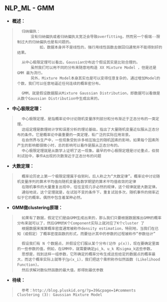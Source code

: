 ## NLP_ML - GMM
- **概述：**
>       归纳偏执：
>           没有归纳偏执或者归纳偏执太宽泛会导致overfitting，然而另一个极端--限制过大的归纳偏执也是有问题的。
>               如，数据本身并不是线性的，强行用线性函数去做回归通常并不能得到好的结果。
>
>       从中心极限定理可以看出，Gaussian分布这个假设其实是比较合理的。
>           虽然我们可以用不同的分布来随意地构造 XX Mixture Model ，但是还是 GMM 最为流行。
>           另外，Mixture Model本身其实也是可以变得任意复杂的，通过增加Model的个数，我们可以任意地逼近任何连续的概率密分布。
>
>       GMM，就是假设数据服从Mixture Gaussian Distribution，即数据可以看做是从数个Gaussian Distribution中生成出来的。
>
>
>
>
>

- **中心极限定理：**
>       中心极限定理，是指概率论中讨论随机变量序列部分和分布渐近于正态分布的一类定理。
>       这组定理是数理统计学和误差分析的理论基础，指出了大量随机变量近似服从正态分布的条件。它是概率论中最重要的一类定理，有广泛的实际应用背景。
>       在自然界与生产中，一些现象受到许多相互独立的随机因素的影响，如果每个因素所产生的影响都很微小时，总的影响可以看作是服从正态分布的。
>       中心极限定理就是从数学上证明了这一现象。最早的中心极限定理是讨论重点，伯努利试验中，事件A出现的次数渐近于正态分布的问题
>

- **大数定理：**
>       概率论历史上第一个极限定理属于伯努利，后人称之为“大数定律”。概率论中讨论随机变量序列的算术平均值向随机变量各数学期望的算术平均值收敛的定律
>       在随机事件的大量重复出现中，往往呈现几乎必然的规律，这个规律就是大数定律。
>       通俗地说，这个定理就是，在试验不变的条件下，重复试验多次，随机事件的频率近似于它的概率。偶然中包含着某种必然。
>
>

- **GMM做clustering原理：**
>       如果有了数据，假定它们是由GMM生成出来的，那么我们只要根据数据推出GMM的概率分布来就可以了，然后GMM的K个Component实际上就对应了K个cluster 了
>       根据数据来推算概率密度通常被称作density estimation，特别地，当我们在已知（或假定）了概率密度函数的形式，而要估计其中的参数的过程被称作“参数估计”
>
>       假设我们有 N 个数据点，并假设它们服从某个分布(记作 p(x))，现在要确定里面的一些参数的值，例如，在GMM中，就需要确定pi_k、u_k 和sigma_k这些参数。
>       思想是，找到这样一组参数，它所确定的概率分布生成这些给定的数据点的概率最大，而这个概率实际上就等于∏p(x_i)，我们把这个乘积称作似然函数 (Likelihood Function)。
>       然后求解对数似然函数的最大值，即得到最优参数
>
>
>
>
>
>
>

- **待续：**
>       参考：http://blog.pluskid.org/?p=39&cpage=1#comments   Clustering (3): Gaussian Mixture Model
>
>
>
>
>
>
>
>
>
>
>
>
>
>
>
>
>
>
>
>
